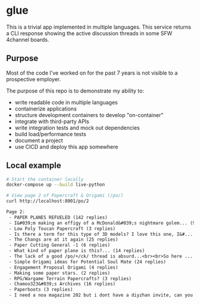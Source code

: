 # glue

This is a trivial app implemented in multiple languages. This service returns a CLI response showing the active discussion threads in some SFW 4channel boards.

## Purpose
Most of the code I've worked on for the past 7 years is not visible to a prospective employer.

The purpose of this repo is to demonstrate my ability to:
- write readable code in multiple languages
- containerize applications
- structure development containers to develop "on-container"
- integrate with third-party APIs
- write integration tests and mock out dependencies
- build load/performance tests
- document a project
- use CICD and deploy this app somewhere

## Local example

```sh
# Start the container locally
docker-compose up --build live-python
```
```sh
# View page 2 of Papercraft & Origami (/po/)
curl http://localhost:8001/po/2
```
```txt
Page 2: 
 - PAPER PLANES REFUELED (142 replies)
 - I&#039;m making an effigy of a McDonald&#039;s nightmare golem... (96 replies)
 - Low Poly Toucan Papercraft (3 replies)
 - Is there a term for this type of 3D models? I love this one, I&#... (8 replies)
 - The Changs are at it again (25 replies)
 - Paper Cutting General -1 (6 replies)
 - What kind of paper plane is this?... (14 replies)
 - The lack of a good /po/+/ck/ thread is absurd...<br><br>So here ... (4 replies)
 - Simple Origami ideas for Potential Soul Mate (24 replies)
 - Engagement Proposal Origami (4 replies)
 - Making some paper stars. (2 replies)
 - RPG/Wargame Terrain Papercrafts? (3 replies)
 - Chamoo323&#039;s Archives (16 replies)
 - Paperboots (3 replies)
 - I need a noa magazine 202 but i dont have a diyzhan invite, can you guys help me out? (171 replies)
```

